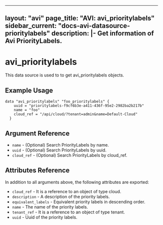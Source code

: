 <!--
    Copyright 2021 VMware, Inc.
    SPDX-License-Identifier: Mozilla Public License 2.0
-->
---
layout: "avi"
page_title: "AVI: avi_prioritylabels"
sidebar_current: "docs-avi-datasource-prioritylabels"
description: |-
  Get information of Avi PriorityLabels.
---

# avi_prioritylabels

This data source is used to to get avi_prioritylabels objects.

## Example Usage

```hcl
data "avi_prioritylabels" "foo_prioritylabels" {
    uuid = "prioritylabels-f9cf6b3e-a411-436f-95e2-2982ba2b217b"
    name = "foo"
    cloud_ref = "/api/cloud/?tenant=admin&name=Default-Cloud"
  }
```

## Argument Reference

* `name` - (Optional) Search PriorityLabels by name.
* `uuid` - (Optional) Search PriorityLabels by uuid.
* `cloud_ref` - (Optional) Search PriorityLabels by cloud_ref.
  
## Attributes Reference

In addition to all arguments above, the following attributes are exported:

* `cloud_ref` - It is a reference to an object of type cloud.
* `description` - A description of the priority labels.
* `equivalent_labels` - Equivalent priority labels in descending order.
* `name` - The name of the priority labels.
* `tenant_ref` - It is a reference to an object of type tenant.
* `uuid` - Uuid of the priority labels.

